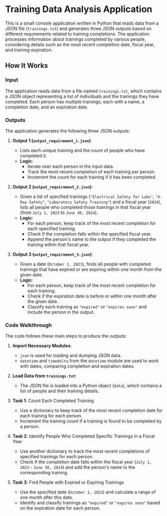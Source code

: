 # Training Data Analysis Application

This is a small console application written in Python that reads data from a JSON file (`trainings.txt`) and generates three JSON outputs based on different requirements related to training completions. The application processes information about trainings completed by various people, considering details such as the most recent completion date, fiscal year, and training expiration.

## How It Works

### Input
The application reads data from a file named `trainings.txt`, which contains a JSON object representing a list of individuals and the trainings they have completed. Each person has multiple trainings, each with a name, a completion date, and an expiration date.

### Outputs
The application generates the following three JSON outputs:

1. **Output 1 (`output_requirement_1.json`)**:
   - Lists each unique training and the count of people who have completed it.
   - **Logic**:
     - Iterate over each person in the input data.
     - Track the most recent completion of each training per person.
     - Increment the count for each training if it has been completed.

2. **Output 2 (`output_requirement_2.json`)**:
   - Given a list of specified trainings (`"Electrical Safety for Labs"`, `"X-Ray Safety"`, `"Laboratory Safety Training"`) and a fiscal year (`2024`), lists all people who completed those trainings in that fiscal year (from `July 1, 2023` to `June 30, 2024`).
   - **Logic**:
     - For each person, keep track of the most recent completion for each specified training.
     - Check if the completion falls within the specified fiscal year.
     - Append the person's name to the output if they completed the training within that fiscal year.

3. **Output 3 (`output_requirement_3.json`)**:
   - Given a date (`October 1, 2023`), finds all people with completed trainings that have expired or are expiring within one month from the given date.
   - **Logic**:
     - For each person, keep track of the most recent completion for each training.
     - Check if the expiration date is before or within one month after the given date.
     - Classify each training as `"expired"` or `"expires soon"` and include the person in the output.

### Code Walkthrough
The code follows these main steps to produce the outputs:

1. **Import Necessary Modules**:
   - `json` is used for loading and dumping JSON data.
   - `datetime` and `timedelta` from the `datetime` module are used to work with dates, comparing completion and expiration dates.

2. **Load Data from `trainings.txt`**:
   - The JSON file is loaded into a Python object (`data`), which contains a list of people and their training details.

3. **Task 1**: Count Each Completed Training
   - Use a dictionary to keep track of the most recent completion date for each training for each person.
   - Increment the training count if a training is found to be completed by a person.

4. **Task 2**: Identify People Who Completed Specific Trainings in a Fiscal Year
   - Use another dictionary to track the most recent completions of specified trainings for each person.
   - Check if the completion date falls within the fiscal year (`July 1, 2023` - `June 30, 2024`) and add the person's name to the corresponding training.

5. **Task 3**: Find People with Expired or Expiring Trainings
   - Use the specified date (`October 1, 2023`) and calculate a range of one month after this date.
   - Identify and classify trainings as `"expired"` or `"expires soon"` based on the expiration date for each person.

 
